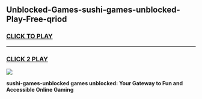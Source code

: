 
## Unblocked-Games-sushi-games-unblocked-Play-Free-qriod
<h3>
<a href="https://premium76.site?title=sushi-games-unblocked&ref=18A">CLICK TO PLAY</a></h3>
<hr>

<h3>
<a href="https://premium76.site?title=sushi-games-unblocked&ref=18A">CLICK 2 PLAY</a>
  
</h3>

<a href="https://premium76.site?title=sushi-games-unblocked&ref=18A"><img src="https://clearcache.store/games.png"></a>


**sushi-games-unblocked games unblocked: Your Gateway to Fun and Accessible Online Gaming**
